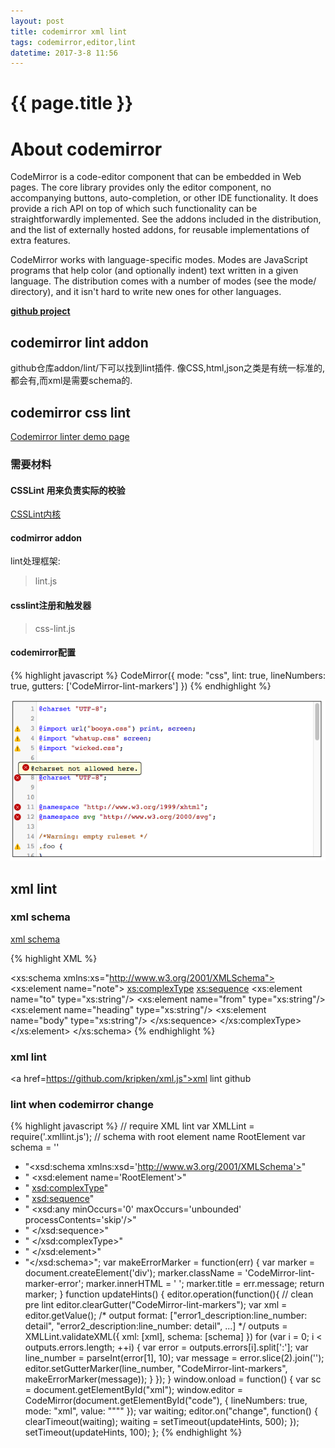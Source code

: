 ```yaml
---
layout: post
title: codemirror xml lint
tags: codemirror,editor,lint
datetime: 2017-3-8 11:56
---
```


{{ page.title }}
================
# About codemirror

CodeMirror is a code-editor component that can be embedded in Web pages. The core library provides only the editor component, no accompanying buttons, auto-completion, or other IDE functionality. It does provide a rich API on top of which such functionality can be straightforwardly implemented. See the addons included in the distribution, and the list of externally hosted addons, for reusable implementations of extra features.

CodeMirror works with language-specific modes. Modes are JavaScript programs that help color (and optionally indent) text written in a given language. The distribution comes with a number of modes (see the mode/ directory), and it isn't hard to write new ones for other languages.

<a href="https://github.com/codemirror/codemirror"><strong>github project</strong></a>

## codemirror lint addon

github仓库addon/lint/下可以找到lint插件.
像CSS,html,json之类是有统一标准的,都会有,而xml是需要schema的.

## codemirror css lint

<a href="http://codemirror.net/demo/lint.html">Codemirror linter demo page</a>

### 需要材料

#### CSSLint 用来负责实际的校验
<a href="https://github.com/CSSLint/csslint">CSSLint内核</a>

#### codmirror addon
lint处理框架:
> lint.js

#### csslint注册和触发器
> css-lint.js

#### codemirror配置

{% highlight javascript %}
CodeMirror({
    mode: "css",
    lint: true,
    lineNumbers: true,
    gutters: ['CodeMirror-lint-markers']
}) 
{% endhighlight %}

<p><img src="/assets/img/codemirror-css-lint.png"></p>

## xml lint

### xml schema

<a href="https://www.w3schools.com/xml/schema_intro.asp">xml schema</a>

{% highlight XML %}
<?xml version="1.0"?>
<xs:schema xmlns:xs="http://www.w3.org/2001/XMLSchema">
<xs:element name="note">
  <xs:complexType>
    <xs:sequence>
      <xs:element name="to" type="xs:string"/>
      <xs:element name="from" type="xs:string"/>
      <xs:element name="heading" type="xs:string"/>
      <xs:element name="body" type="xs:string"/>
    </xs:sequence>
  </xs:complexType>
</xs:element>
</xs:schema>
{% endhighlight %}

### xml lint

<a href=https://github.com/kripken/xml.js">xml lint github</a>

### lint when codemirror change

{% highlight javascript %}
// require XML lint
var XMLLint = require('.xmllint.js');
// schema with root element name RootElement
var schema = ''
+ "<xsd:schema xmlns:xsd='http://www.w3.org/2001/XMLSchema'>"
+ "	<xsd:element name='RootElement'>"
+ "		<xsd:complexType>"
+ "			<xsd:sequence>"
+ "				<xsd:any minOccurs='0' maxOccurs='unbounded' processContents='skip'/>"
+ "			</xsd:sequence>"
+ "		</xsd:complexType>"
+ "	</xsd:element>"
+ "</xsd:schema>"; 
var makeErrorMarker = function(err) {
    var marker = document.createElement('div');
    marker.className = 'CodeMirror-lint-marker-error';
    marker.innerHTML = '&nbsp;';
    marker.title = err.message;
    return marker;
}
function updateHints() {
  editor.operation(function(){
    // clean pre lint
    editor.clearGutter("CodeMirror-lint-markers");
    var xml = editor.getValue();
    /*
        output format: ["error1_description:line_number: detail", "error2_description:line_number: detail", ...]
    */
    outputs = XMLLint.validateXML({
        xml: [xml],
        schema: [schema]
    })
    for (var i = 0; i < outputs.errors.length; ++i) {
      var error = outputs.errors[i].split[':'];
      var line_number = parseInt(error[1], 10);
      var message = error.slice(2).join('');
      editor.setGutterMarker(line_number, "CodeMirror-lint-markers", makeErrorMarker(message));
    }
  });
}
window.onload = function() {
  var sc = document.getElementById("xml");
  window.editor = CodeMirror(document.getElementById("code"), {
    lineNumbers: true,
    mode: "xml",
    value: """"
  });
  var waiting;
  editor.on("change", function() {
    clearTimeout(waiting);
    waiting = setTimeout(updateHints, 500);
  });
  setTimeout(updateHints, 100);
};
{% endhighlight %}
